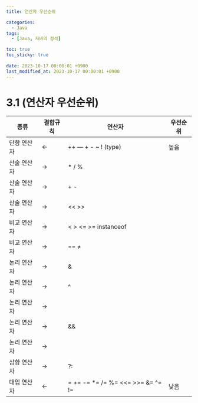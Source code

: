 ```yaml
---
title: 연산자 우선순위

categories:
  - Java
tags:
  - [Java, 자바의 정석]

toc: true
toc_sticky: true
 
date: 2023-10-17 00:00:01 +0900
last_modified_at: 2023-10-17 00:00:01 +0900
---
```


# 3.1 (연산자 우선순위)

| 종류 | 결합규칙 | 연산자 | 우선순위 |
| --- | --- | --- | --- |
| 단항 연산자 | ← | ++ — + - ~ ! (type) | 높음 |
| 산술 연산자 | → | * / % |  |
| 산술 연산자 | → | + - |  |
| 산술 연산자 | → | << >> |  |
| 비교 연산자 | → | < > <= >= instanceof |  |
| 비교 연산자 | → | == ≠ |  |
| 논리 연산자 | → | & |  |
| 논리 연산자 | → | ^ |  |
| 논리 연산자 | → | | |  |
| 논리 연산자 | → | && |  |
| 논리 연산자 | → | || |  |
| 삼항 연산자 | → | ?: |  |
| 대입 연산자 | ← | = += -= *= /= %= <<= >>= &= ^= != | 낮음 |